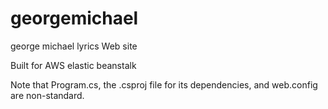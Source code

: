 # georgemichael
george michael lyrics Web site

Built for AWS elastic beanstalk

Note that Program.cs, the .csproj file for its dependencies, and web.config are non-standard.
